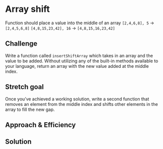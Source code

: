 # Array shift
Function should place a value into the middle of an array
`[2,4,6,8], 5` -> `[2,4,5,6,8]`
`[4,8,15,23,42], 16` -> `[4,8,15,16,23,42]`

## Challenge
Write a function called `insertShiftArray` which takes in an array and the value to be added. Without utilizing any of the built-in methods available to your language, return an array with the new value added at the middle index.

## Stretch goal
Once you’ve achieved a working solution, write a second function that removes an element from the middle index and shifts other elements in the array to fill the new gap.

## Approach & Efficiency
<!-- What approach did you take? Why? What is the Big O space/time for this approach? -->

## Solution
<!-- Embedded whiteboard image -->